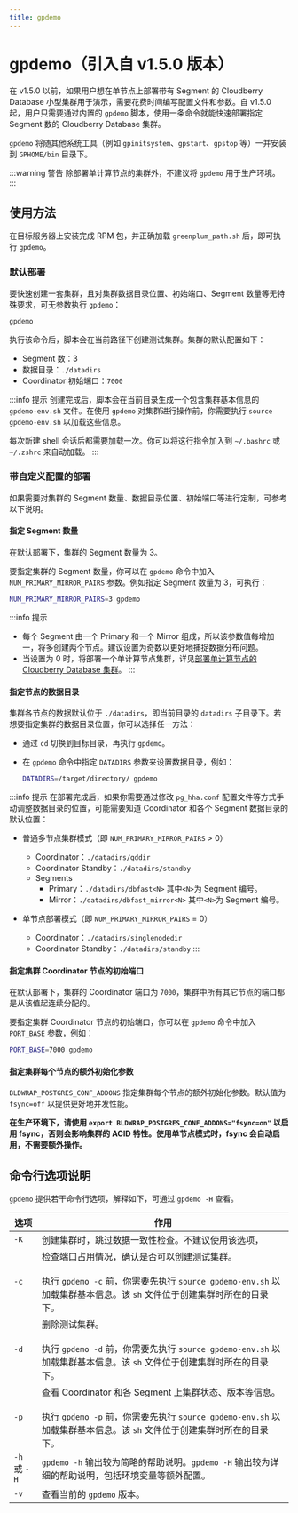 ```yaml
---
title: gpdemo
---
```


# gpdemo（引入自 v1.5.0 版本）

在 v1.5.0 以前，如果用户想在单节点上部署带有 Segment 的 Cloudberry Database 小型集群用于演示，需要花费时间编写配置文件和参数。自 v1.5.0 起，用户只需要通过内置的 `gpdemo` 脚本，使用一条命令就能快速部署指定 Segment 数的 Cloudberry Database 集群。

`gpdemo` 将随其他系统工具（例如 `gpinitsystem`、`gpstart`、`gpstop` 等）一并安装到 `GPHOME/bin` 目录下。

:::warning 警告
除部署单计算节点的集群外，不建议将 `gpdemo` 用于生产环境。
:::

## 使用方法

在目标服务器上安装完成 RPM 包，并正确加载 `greenplum_path.sh` 后，即可执行 `gpdemo`。

### 默认部署

要快速创建一套集群，且对集群数据目录位置、初始端口、Segment 数量等无特殊要求，可无参数执行 `gpdemo`：

```bash
gpdemo
```

执行该命令后，脚本会在当前路径下创建测试集群。集群的默认配置如下：

- Segment 数：3
- 数据目录：`./datadirs`
- Coordinator 初始端口：`7000`

:::info 提示
创建完成后，脚本会在当前目录生成一个包含集群基本信息的 `gpdemo-env.sh` 文件。在使用 `gpdemo` 对集群进行操作前，你需要执行 `source gpdemo-env.sh` 以加载这些信息。

每次新建 shell 会话后都需要加载一次。你可以将这行指令加入到 `~/.bashrc` 或 `~/.zshrc` 来自动加载。
:::

### 带自定义配置的部署

如果需要对集群的 Segment 数量、数据目录位置、初始端口等进行定制，可参考以下说明。

#### 指定 Segment 数量

在默认部署下，集群的 Segment 数量为 3。

要指定集群的 Segment 数量，你可以在 `gpdemo` 命令中加入 `NUM_PRIMARY_MIRROR_PAIRS` 参数。例如指定 Segment 数量为 3，可执行：

```bash
NUM_PRIMARY_MIRROR_PAIRS=3 gpdemo
```

:::info 提示
- 每个 Segment 由一个 Primary 和一个 Mirror 组成，所以该参数值每增加一，将多创建两个节点。建议设置为奇数以更好地捕捉数据分布问题。
- 当设置为 0 时，将部署一个单计算节点集群，详见[部署单计算节点的 Cloudberry Database 集群](/i18n/zh/docusaurus-plugin-content-docs/current/deploy-cbdb-with-single-node.md)。
:::

#### 指定节点的数据目录

集群各节点的数据默认位于 `./datadirs`，即当前目录的 `datadirs` 子目录下。若想要指定集群的数据目录位置，你可以选择任一方法：

- 通过 `cd` 切换到目标目录，再执行 `gpdemo`。
- 在 `gpdemo` 命令中指定 `DATADIRS` 参数来设置数据目录，例如：

    ```bash
    DATADIRS=/target/directory/ gpdemo
    ```

:::info 提示
在部署完成后，如果你需要通过修改 `pg_hha.conf` 配置文件等方式手动调整数据目录的位置，可能需要知道 Coordinator 和各个 Segment 数据目录的默认位置：

- 普通多节点集群模式（即 `NUM_PRIMARY_MIRROR_PAIRS` > 0）
    - Coordinator：`./datadirs/qddir`
    - Coordinator Standby：`./datadirs/standby`
    - Segments
        - Primary：`./datadirs/dbfast<N>` 其中`<N>`为 Segment 编号。
        - Mirror：`./datadirs/dbfast_mirror<N>` 其中`<N>`为 Segment 编号。

- 单节点部署模式（即 `NUM_PRIMARY_MIRROR_PAIRS` = 0）
    - Coordinator：`./datadirs/singlenodedir`
    - Coordinator Standby：`./datadirs/standby`
:::

#### 指定集群 Coordinator 节点的初始端口

在默认部署下，集群的 Coordinator 端口为 `7000`，集群中所有其它节点的端口都是从该值起连续分配的。

要指定集群 Coordinator 节点的初始端口，你可以在 `gpdemo` 命令中加入 `PORT_BASE` 参数，例如：

```bash
PORT_BASE=7000 gpdemo
```

#### 指定集群每个节点的额外初始化参数

`BLDWRAP_POSTGRES_CONF_ADDONS` 指定集群每个节点的额外初始化参数。默认值为 `fsync=off` 以提供更好地并发性能。

**在生产环境下，请使用 `export BLDWRAP_POSTGRES_CONF_ADDONS="fsync=on"` 以启用 fsync，否则会影响集群的 ACID 特性。使用单节点模式时，fsync 会自动启用，不需要额外操作。**

## 命令行选项说明

`gpdemo` 提供若干命令行选项，解释如下，可通过 `gpdemo -H` 查看。

| 选项         | 作用                                                                                                                                                                          |
| ------------ | ----------------------------------------------------------------------------------------------------------------------------------------------------------------------------- |
| `-K`         | 创建集群时，跳过数据一致性检查。不建议使用该选项，                                                                                                                            |
| `-c`         | 检查端口占用情况，确认是否可以创建测试集群。<br /><br />执行 `gpdemo -c` 前，你需要先执行 `source gpdemo-env.sh` 以加载集群基本信息。该 `sh` 文件位于创建集群时所在的目录下。           |
| `-d`         | 删除测试集群。<br /><br />执行 `gpdemo -d` 前，你需要先执行 `source gpdemo-env.sh` 以加载集群基本信息。该 `sh` 文件位于创建集群时所在的目录下。                                         |
| `-p`         | 查看 Coordinator 和各 Segment 上集群状态、版本等信息。<br /><br />执行 `gpdemo -p` 前，你需要先执行 `source gpdemo-env.sh` 以加载集群基本信息。该 `sh` 文件位于创建集群时所在的目录下。 |
| `-h` 或 `-H` | `gpdemo -h` 输出较为简略的帮助说明。`gpdemo -H` 输出较为详细的帮助说明，包括环境变量等额外配置。                                                                              |
| `-v`         | 查看当前的 `gpdemo` 版本。                                                                                                                                                    |
